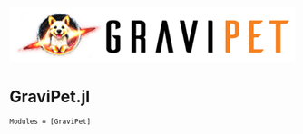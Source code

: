 ![GraviPet logo](figures/GraviPet-light-background.jpg)

# GraviPet.jl

```@autodocs
Modules = [GraviPet]
```
